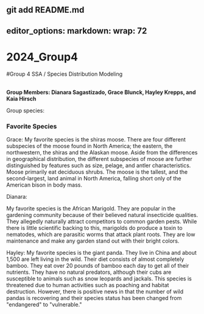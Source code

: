 git add README.md
---
editor_options: 
  markdown: 
    wrap: 72
---

# 2024_Group4

#Group 4 SSA / Species Distribution Modeling

\
**Group Members: Dianara Sagastizado, Grace Blunck, Hayley Krepps, and
Kaia Hirsch**

Group species:

### **Favorite Species**

Grace: 
My favorite species is the shiras moose. There are four different subspecies of the moose found in North America; the eastern, the northwestern, the shiras and the Alaskan moose. Aside from the differences in geographical distribution, the different subspecies of moose are further distinguished by features such as size, pelage, and antler characteristics. Moose primarily eat deciduous shrubs. The moose is the tallest, and the second-largest, land animal in North America, falling short only of the American bison in body mass.

Dianara:

My favorite species is the African Marigold. They are popular in the
gardening community because of their believed natural insecticide
qualities. They allegedly naturally attract competitors to common garden
pests. While there is little scientific backing to this, marigolds do
produce a toxin to nematodes, which are parasitic worms that attack
plant roots. They are low maintenance and make any garden stand out with
their bright colors.

Hayley:
My favorite species is the giant panda. They live in China and about 1,500 are
left living in the wild. Their diet consists of almost completely bamboo. They
eat over 20 pounds of bamboo each day to get all of their nutrients. They have 
no natural predators, although their cubs are susceptible to animals such as 
snow leopards and jackals. This species is threatened due to human activities 
such as poaching and habitat destruction. However, there is positive news in 
that the number of wild pandas is recovering and their species status has been 
changed from "endangered" to "vulnerable."

